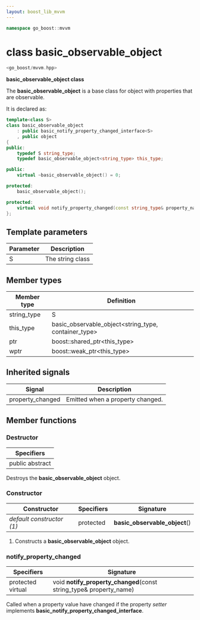 ```yaml
---
layout: boost_lib_mvvm
---
```


```c++
namespace go_boost::mvvm
```

# class basic_observable_object

```c++
<go_boost/mvvm.hpp>
```

**basic_observable_object class**

The **basic_observable_object** is a base class for object with properties that are
observable.

It is declared as:

```c++
template<class S>
class basic_observable_object
    : public basic_notify_property_changed_interface<S>
    , public object
{
public:
    typedef S string_type;
    typedef basic_observable_object<string_type> this_type;

public:
    virtual ~basic_observable_object() = 0;

protected:
    basic_observable_object();

protected:
    virtual void notify_property_changed(const string_type& property_name);
};
```

## Template parameters

Parameter | Description
-|-
S | The string class

## Member types

Member type | Definition
-|-
string_type | S
this_type | basic_observable_object<string_type, container_type>
ptr | boost\::shared_ptr\<this_type>
wptr | boost\::weak_ptr\<this_type>

## Inherited signals

Signal | Description
-|-
property_changed | Emitted when a property changed.

## Member functions

### Destructor

Specifiers |
-|
public abstract |

Destroys the **basic_observable_object** object.

### Constructor

Constructor | Specifiers | Signature
-|-|-
*default constructor (1)* | protected | **basic_observable_object**()

1. Constructs a **basic_observable_object** object.

### notify_property_changed

Specifiers | Signature
-|-
protected virtual | void **notify_property_changed**(const string_type& property_name)

Called when a property value have changed if the property *setter* implements **basic_notify_property_changed_interface**.
